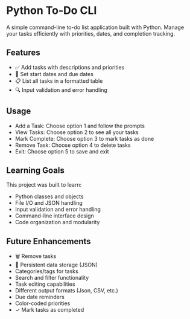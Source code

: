# Python To-Do CLI

A simple command-line to-do list application built with Python. Manage your tasks efficiently with priorities, dates, and completion tracking.

## Features

- ✅ Add tasks with descriptions and priorities
- 📅 Set start dates and due dates
- 📋 List all tasks in a formatted table
- 🔍 Input validation and error handling

## Usage

- Add a Task: Choose option 1 and follow the prompts
- View Tasks: Choose option 2 to see all your tasks
- Mark Complete: Choose option 3 to mark tasks as done
- Remove Task: Choose option 4 to delete tasks
- Exit: Choose option 5 to save and exit

## Learning Goals

This project was built to learn:

- Python classes and objects
- File I/O and JSON handling
- Input validation and error handling
- Command-line interface design
- Code organization and modularity

## Future Enhancements

- 🗑️ Remove tasks
- 💾 Persistent data storage (JSON) 
- Categories/tags for tasks
- Search and filter functionality
- Task editing capabilities
- Different output formats (Json, CSV, etc.)
- Due date reminders
- Color-coded priorities
- ✓ Mark tasks as completed
